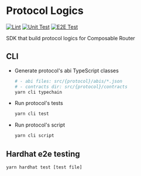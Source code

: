# Protocol Logics

[![Lint](https://github.com/dinngodev/protocol-logics/actions/workflows/lint.yml/badge.svg)](https://github.com/dinngodev/protocol-logics/actions/workflows/lint.yml)
[![Unit Test](https://github.com/dinngodev/protocol-logics/actions/workflows/unit-test.yml/badge.svg)](https://github.com/dinngodev/protocol-logics/actions/workflows/unit-test.yml)
[![E2E Test](https://github.com/dinngodev/protocol-logics/actions/workflows/e2e-test.yml/badge.svg)](https://github.com/dinngodev/protocol-logics/actions/workflows/e2e-test.yml)

SDK that build protocol logics for Composable Router

## CLI

- Generate protocol's abi TypeScript classes

  ```sh
  # - abi files: src/{protocol}/abis/*.json
  # - contracts dir: src/{protocol}/contracts
  yarn cli typechain
  ```

- Run protocol's tests

  ```sh
  yarn cli test
  ```

- Run protocol's script

  ```sh
  yarn cli script
  ```

## Hardhat e2e testing

```sh
yarn hardhat test [test file]
```
